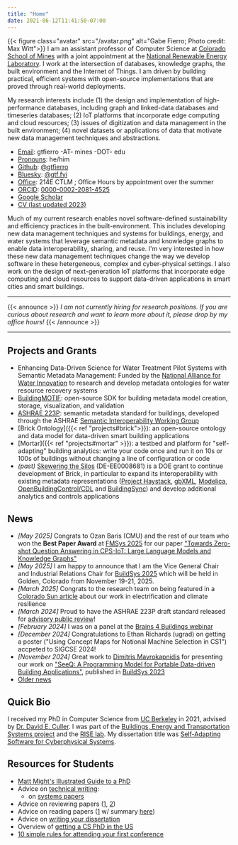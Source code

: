 ```yaml
---
title: "Home"
date: 2021-06-12T11:41:50-07:00
---
```

{{< figure class="avatar" src="/avatar.png" alt="Gabe Fierro; Photo credit: Max Witt">}}
I am an assistant professor of Computer Science at [Colorado School of Mines](https://cs.mines.edu/) with a joint appointment at the [National Renewable Energy Laboratory](https://www.nrel.gov/). I work at the intersection of databases, knowledge graphs, the built environment and the Internet of Things. I am driven by building practical, efficient systems with open-source implementations that are proved through real-world deployments.

My research interests include (1) the design and implementation of high-performance databases, including graph and linked-data databases and timeseries databases; (2) IoT platforms that incorporate edge computing and cloud resources; (3) issues of digitization and data management in the built environment; (4) novel datasets or applications of data that motivate new data management techniques and abstractions.


* <u>Email</u>: gtfierro -AT- mines -DOT- edu
* <u>Pronouns</u>: he/him
* <u>Github</u>: [@gtfierro](https://github.com/gtfierro/)
* <u>Bluesky</u>: [@gtf.fyi](https://bsky.app/profile/gtf.fyi)
* <u>Office</u>: 214E CTLM ; Office Hours by appointment over the summer
* <u>ORCID</u>: [0000-0002-2081-4525](https://orcid.org/0000-0002-2081-4525)
* [Google Scholar](https://scholar.google.com/citations?user=9wj4L7MAAAAJ&hl=en)
* [CV (last updated 2023)](/fierro-cv.pdf)

Much of my current research enables novel software-defined sustainability and efficiency practices in the built-environment.
This includes developing new data management techniques and systems for buildings, energy, and water systems that leverage semantic metadata and knowledge graphs to enable data interoperability, sharing, and reuse.
I'm very interested in how these new data management techniques change the way we develop software in these hetergeneous, complex and cyber-physical settings.
I also work on the design of next-generation IoT platforms that incorporate edge computing and cloud resources to support data-driven applications in smart cities and smart buildings.

---

<!--
{{< announce >}}
*I am looking for PhD, Masters and undergraduate students who are interested in research. If you are a prospective PhD or Masters student, please send me a <u>descriptive and specific</u> email introducing yourself and your research interests along with your current resume or CV. If you are a current student at Mines, feel free to drop by my office.*
{{< /announce >}}
-->
{{< announce >}}
*I am not currently hiring for research positions. If you are curious about research and want to learn more about it, please drop by my office hours!*
{{< /announce >}}

---

## Projects and Grants

* Enhancing Data-Driven Science for Water Treatment Pilot Systems with Semantic Metadata Management: Funded by the [National Alliance for Water Innovation](https://www.nawihub.org) to research and develop metadata ontologies for water resource recovery systems
* [BuildingMOTIF](https://github.com/NREL/BuildingMOTIF): open-source SDK for building metadata model creation, storage, visualization, and validation
* [ASHRAE 223P](https://open223.info): semantic metadata standard for buildings, developed through the ASHRAE [Semantic Interoperability Working Group](http://www.bacnet.org/WG/SI/index.html)
* [Brick Ontology]({{< ref "projects#brick">}}): an open-source ontology and data model for data-driven smart building applications
* [Mortar]({{< ref "projects#mortar" >}}): a testbed and platform for "self-adapting" building analytics: write your code once and run it on 10s or 100s of buildings without changing a line of configuration or code
* *(past)* [Skewering the Silos](https://www.energy.gov/nepa/downloads/cx-101494-skewering-silos-using-brick-enable-portable-analytics-modeling-and-controls) (DE-EE0008681) is a DOE grant to continue development of Brick, in particular to expand its interoperability with existing metadata representations ([Project Haystack](https://project-haystack.org/), [gbXML](https://www.gbxml.org/), [Modelica](https://modelica.org/), [OpenBuildingControl/CDL](http://obc.lbl.gov/) and [BuildingSync](https://buildingsync.net/)) and develop additional analytics and controls applications

## News

* *[May 2025]* Congrats to Ozan Baris (CMU) and the rest of our team who won the **Best Paper Award** at [FMSys 2025](https://fmsys-org.github.io/2025/index.html) for our paper ["Towards Zero-shot Question Answering in CPS-IoT: Large Language Models and Knowledge Graphs"](https://gtf.fyi/papers/mulayim2025towards.pdf)
* *[May 2025]* I am happy to announce that I am the Vice General Chair and Industrial Relations Chair for [BuildSys 2025](https://buildsys.acm.org/2025) which will be held in Golden, Colorado from November 19-21, 2025.
* *[March 2025]* Congrats to the research team on being featured in a [Colorado Sun article](https://coloradosun.com/2025/03/03/energy-efficiency-mobile-homes-colorado-school-of-mines-leadville/) about our work in electrification and climate resilience
* *[March 2024]* Proud to have the ASHRAE 223P draft standard released for [advisory public review](https://osr.ashrae.org/Online-Comment-Database/ShowDoc2/Table/DocumentAttachments/FileName/4289-223P_APRDraft.pdf/download/false)!
* *[February 2024]* I was on a panel at the [Brains 4 Buildings webinar](https://brains4buildings.org/2024/02/28/webinar-scaling-adoption-of-automated-operational-intelligence-for-energy-productivity-in-smart-buildings/)
* *[December 2024]* Congratulations to Ethan Richards (ugrad) on getting a poster ("Using Concept Maps for Notional Machine Selection in CS1") accpeted to SIGCSE 2024!
* *[November 2024]* Great work to [Dimitris Mavrokapnidis](https://www.ucl.ac.uk/bartlett/environmental-design/people/dimitris-mavrokapnidis) for presenting our work on ["SeeQ: A Programming Model for Portable Data-driven Building Applications"](/papers/mavrokapnidis2023seeq.pdf), published in [BuildSys 2023](https://buildsys.acm.org/2023/)
* [Older news](/oldnews)

## Quick Bio

I received my PhD in Computer Science from [UC Berkeley](https://eecs.berkeley.edu/) in 2021, advised by [Dr. David E. Culler](https://people.eecs.berkeley.edu/~culler/). I was part of the [Buildings, Energy and Transportation Systems project](http://bets.cs.berkeley.edu) and the [RISE lab](https://rise.cs.berkeley.edu). My dissertation title was [Self-Adapting Software for Cyberphysical Systems](https://www2.eecs.berkeley.edu/Pubs/TechRpts/2021/EECS-2021-159.html).

## Resources for Students

* [Matt Might's Illustrated Guide to a PhD](https://matt.might.net/articles/phd-school-in-pictures/)
* Advice on [technical writing](https://www.cs.tufts.edu/~nr/pubs/two-abstract.html):
    * on [systems papers](http://svr-sk818-web.cl.cam.ac.uk/keshav/papers/10/ogres2.pdf)
* Advice on reviewing papers ([1](https://people.inf.ethz.ch/troscoe/pubs/review-writing.pdf), [2](https://www.cs.utexas.edu/users/mckinley/notes/reviewing-smith.pdf))
* Advice on reading papers ([1](http://www.sigcomm.org/sites/default/files/ccr/papers/2007/July/1273445-1273458.pdf) w/ summary [here](https://derekchia.com/how-to-read-a-research-paper-3-pass-approach/))
* Advice on [writing your dissertation](https://www.ccs.neu.edu/home/shivers/diss-advice.html)
* Overview of [getting a CS PhD in the US](https://parentheticallyspeaking.org/articles/us-cs-phd-faq/)
* [10 simple rules for attending your first conference](https://www.ncbi.nlm.nih.gov/pmc/articles/PMC8282073/)
